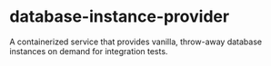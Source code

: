 # database-instance-provider
A containerized service that provides vanilla, throw-away database instances on demand for integration tests.
